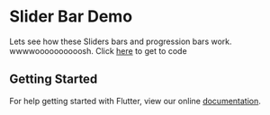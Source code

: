 # Slider Bar Demo

Lets see how these Sliders bars and progression bars work. wwwwoooooooooosh.
Click [here](https://github.com/amaan75/flutter_tuts/tree/master/slider_bar_demo/lib) to get to code

## Getting Started

For help getting started with Flutter, view our online
[documentation](https://flutter.io/).
